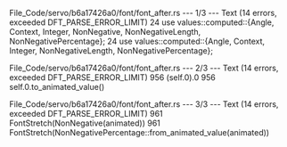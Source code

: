 File_Code/servo/b6a17426a0/font/font_after.rs --- 1/3 --- Text (14 errors, exceeded DFT_PARSE_ERROR_LIMIT)
24 use values::computed::{Angle, Context, Integer, NonNegative, NonNegativeLength, NonNegativePercentage};                                                   24 use values::computed::{Angle, Context, Integer, NonNegativeLength, NonNegativePercentage};

File_Code/servo/b6a17426a0/font/font_after.rs --- 2/3 --- Text (14 errors, exceeded DFT_PARSE_ERROR_LIMIT)
956         (self.0).0                                                                                                                                       956         self.0.to_animated_value()

File_Code/servo/b6a17426a0/font/font_after.rs --- 3/3 --- Text (14 errors, exceeded DFT_PARSE_ERROR_LIMIT)
961         FontStretch(NonNegative(animated))                                                                                                               961         FontStretch(NonNegativePercentage::from_animated_value(animated))

